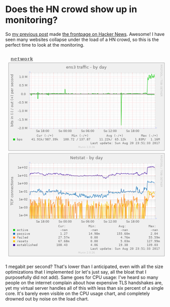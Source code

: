# Does the HN crowd show up in monitoring?

So [my previous post](/posts/latency-matters.html) made [the frontpage on Hacker News](https://news.ycombinator.com/item?id=15059795).
Awesome! I have seen many websites collapse under the load of a HN crowd, so this is the perfect time to look at the monitoring.

![Munin charts](/thoughts/img/munin1.png)

1 megabit per second? That's lower than I anticipated, even with all the size optimizations that I implemented (or let's
just say, all the bloat that I purposefully did not add). Same goes for CPU usage: I've heard so many people on the
internet complain about how expensive TLS handshakes are, yet my virtual server handles all of this with less than six
percent of a single core. It's barely even visible on the CPU usage chart, and completely drowned out by noise on the
load chart.
